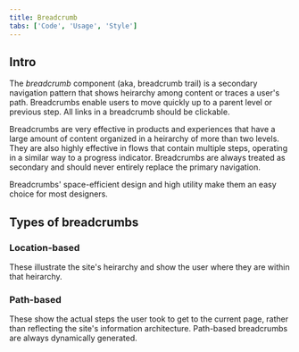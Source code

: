 ```yaml
---
title: Breadcrumb
tabs: ['Code', 'Usage', 'Style']
---
```


## Intro

The _breadcrumb_ component (aka, breadcrumb trail) is a secondary navigation pattern that shows heirarchy among content or traces a user's path. Breadcrumbs enable users to move quickly up to a parent level or previous step. All links in a breadcrumb should be clickable.

Breadcrumbs are very effective in products and experiences that have a large amount of content organized in a heirarchy of more than two levels. They are also highly effective in flows that contain multiple steps, operating in a similar way to a progress indicator. Breadcrumbs are always treated as secondary and should never entirely replace the primary navigation.

Breadcrumbs' space-efficient design and high utility make them an easy choice for most designers.

## Types of breadcrumbs

### Location-based

These illustrate the site's heirarchy and show the user where they are within that heirarchy.

### Path-based

These show the actual steps the user took to get to the current page, rather than reflecting the site's information architecture. Path-based breadcrumbs are always dynamically generated.
